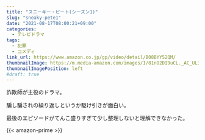 ```yaml
---
title: "スニーキー・ピート(シーズン1)"
slug: "sneaky-pete1"
date: "2021-08-17T08:00:21+09:00"
categories:
  - テレビドラマ
tags:
  - 犯罪
  - コメディ
link_url: https://www.amazon.co.jp/gp/video/detail/B08BYY52QM/
thumbnailImage: https://m.media-amazon.com/images/I/81nO2DI9uCL._AC_UL320_.jpg
thumbnailImagePosition: left
#draft: true
---
```

詐欺師が主役のドラマ。
<!--more-->
騙し騙されの繰り返しというか駆け引きが面白い。

最後のエピソードがてんこ盛りすぎて少し整理しないと理解できなかった。

{{< amazon-prime >}}
